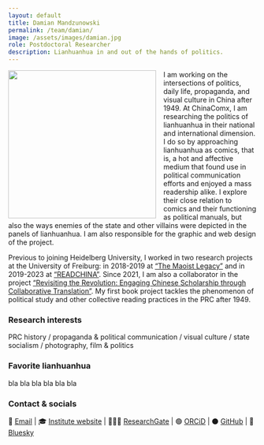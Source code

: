 ```yaml
---
layout: default
title: Damian Mandzunowski
permalink: /team/damian/
image: /assets/images/damian.jpg
role: Postdoctoral Researcher
description: Lianhuanhua in and out of the hands of politics.
---
```

<img src="{{ '/assets/images/damian.jpg' | relative_url }}" style="float: left; width: 300px; margin-right: 15px;">

I am working on the intersections of politics, daily life, propaganda, and visual culture in China after 1949. At ChinaComx, I am researching the politics of lianhuanhua in their national and international dimension. I do so by approaching lianhuanhua as comics, that is, a hot and affective medium that found use in political communication efforts and enjoyed a mass readership alike. I explore their close relation to comics and their functioning as political manuals, but also the ways enemies of the state and other villains were depicted in the panels of lianhuanhua. I am also responsible for the graphic and web design of  the project. 

Previous to joining Heidelberg University, I worked in two research projects at the University of Freiburg: in 2018-2019 at [“The Maoist Legacy”](https://www.maoistlegacy.de/) and in 2019-2023 at [“READCHINA”](https://readchina.github.io). Since 2021, I am also a collaborator in the project [“Revisiting the Revolution: Engaging Chinese Scholarship through Collaborative Translation”](http://prchistory.org/revisiting-the-revolution-landing-page/). My first book project tackles the phenomenon of political study and other collective reading practices in the PRC after 1949. 

### Research interests
PRC history / propaganda & political communication / visual culture / state socialism / photography, film & politics

### Favorite lianhuanhua
bla bla bla bla bla bla

### Contact & socials
📧 [Email](mailto:damian.mandzunowski@zo.uni-heidelberg.de) | 🎓 [Institute website](https://www.zo.uni-heidelberg.de/sinologie/institute/staff/mandzunowski/) | 👨🏻‍💻 [ResearchGate](https://www.researchgate.net/profile/Damian-Mandzunowski) | 🟢 [ORCiD](https://orcid.org/my-orcid?orcid=0000-0002-3318-6652) | ⚫️ [GitHub](https://github.com/damianodamiani) | 🦋 [Bluesky](https://bsky.app/profile/damiandamiani.bsky.social)
